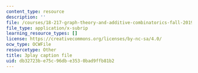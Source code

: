 ```yaml
---
content_type: resource
description: ''
file: /courses/18-217-graph-theory-and-additive-combinatorics-fall-2019/db32723be75c96dbe3530bad9ffb81b2_IfwfCe-JZaI.srt
file_type: application/x-subrip
learning_resource_types: []
license: https://creativecommons.org/licenses/by-nc-sa/4.0/
ocw_type: OCWFile
resourcetype: Other
title: 3play caption file
uid: db32723b-e75c-96db-e353-0bad9ffb81b2
---
```

